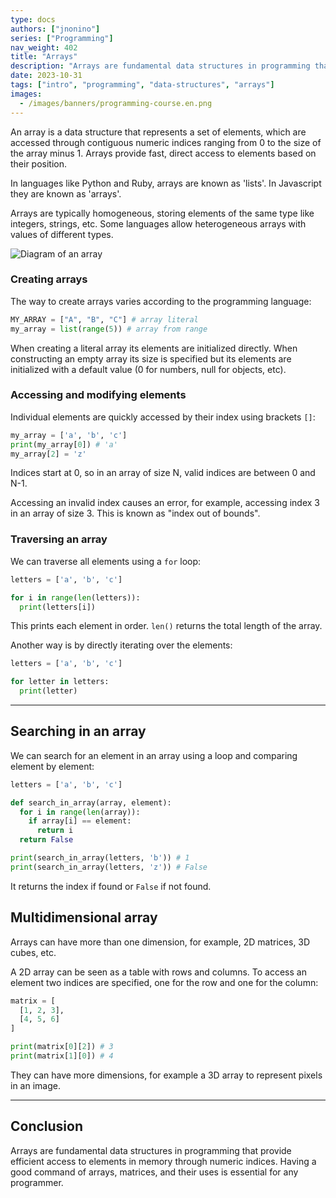 ```yaml
---
type: docs
authors: ["jnonino"]
series: ["Programming"]
nav_weight: 402
title: "Arrays"
description: "Arrays are fundamental data structures in programming that allow storing and organizing collections of data of the same type. Mastering the use of arrays is essential for any programmer."
date: 2023-10-31
tags: ["intro", "programming", "data-structures", "arrays"]
images:
  - /images/banners/programming-course.en.png
---
```


An array is a data structure that represents a set of elements, which are accessed through contiguous numeric indices ranging from 0 to the size of the array minus 1. Arrays provide fast, direct access to elements based on their position.

In languages like Python and Ruby, arrays are known as 'lists'. In Javascript they are known as 'arrays'.

Arrays are typically homogeneous, storing elements of the same type like integers, strings, etc. Some languages allow heterogeneous arrays with values of different types.

![Diagram of an array](/images/content/programming/0400-data-structures-1/diagram-arrays.jpeg)

### Creating arrays

The way to create arrays varies according to the programming language:

```python
MY_ARRAY = ["A", "B", "C"] # array literal
my_array = list(range(5)) # array from range
```

When creating a literal array its elements are initialized directly. When constructing an empty array its size is specified but its elements are initialized with a default value (0 for numbers, null for objects, etc).

### Accessing and modifying elements

Individual elements are quickly accessed by their index using brackets `[]`:

```python
my_array = ['a', 'b', 'c']
print(my_array[0]) # 'a'
my_array[2] = 'z'
```

Indices start at 0, so in an array of size N, valid indices are between 0 and N-1.

Accessing an invalid index causes an error, for example, accessing index 3 in an array of size 3. This is known as "index out of bounds".

### Traversing an array

We can traverse all elements using a `for` loop:

```python
letters = ['a', 'b', 'c']

for i in range(len(letters)):
  print(letters[i])
```

This prints each element in order. `len()` returns the total length of the array.

Another way is by directly iterating over the elements:

```python
letters = ['a', 'b', 'c']

for letter in letters:
  print(letter)
```

---

## Searching in an array

We can search for an element in an array using a loop and comparing element by element:

```python
letters = ['a', 'b', 'c']

def search_in_array(array, element):
  for i in range(len(array)):
    if array[i] == element:
      return i
  return False

print(search_in_array(letters, 'b')) # 1
print(search_in_array(letters, 'z')) # False
```

It returns the index if found or `False` if not found.

## Multidimensional array

Arrays can have more than one dimension, for example, 2D matrices, 3D cubes, etc.

A 2D array can be seen as a table with rows and columns. To access an element two indices are specified, one for the row and one for the column:

```python
matrix = [
  [1, 2, 3],
  [4, 5, 6]
]

print(matrix[0][2]) # 3
print(matrix[1][0]) # 4
```

They can have more dimensions, for example a 3D array to represent pixels in an image.

---

## Conclusion

Arrays are fundamental data structures in programming that provide efficient access to elements in memory through numeric indices. Having a good command of arrays, matrices, and their uses is essential for any programmer.
